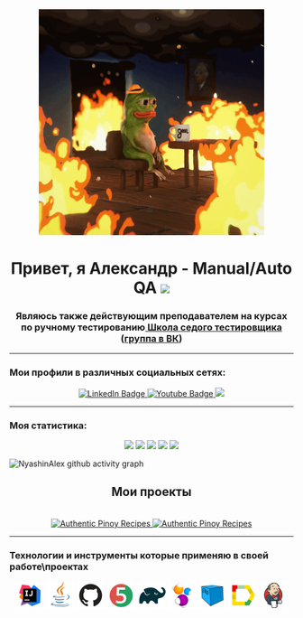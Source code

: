 <div id="header" align="center">
  <img src="this-is-fine-this-is-fine-dog.gif" width="400"/>
</div>
<h1 align="center">Привет, я Александр - Manual/Auto QA
<img src="https://github.com/blackcater/blackcater/raw/main/images/Hi.gif" height="32"/> </h1>
<h3 align="center">Являюсь также действующим преподавателем на курсах по ручному тестированию<a href="https://sedtest-school.ru/"> Школа седого тестировщика</a> (<a href="https://vk.com/zapiskisedogotestera">группа в ВК</a>)</h3>

---

### Мои профили в различных социальных сетях:
<div id="badges" align="center">
  <a href="https://www.linkedin.com/in/nyashin-alex/">
   <img src="https://img.shields.io/badge/LinkedIn-blue?style=for-the-badge&logo=linkedin&logoColor=white" alt="LinkedIn Badge"/>
  </a>
  <a href="https://t.me/nyashin_alex">
    <img src="https://img.shields.io/badge/Telegram-blue?style=for-the-badge&logo=telegram&logoColor=white" alt="Youtube Badge"/>
  </a>
  <a href="https://vk.com/alex_nyashin">
    <img src="https://img.shields.io/badge/vk-blue?logo=vk&style=for-the-badge"/>
  </a>
</div>

---
### Моя статистика:
<div id="stat" align="center">
	<img src="https://github-profile-summary-cards.vercel.app/api/cards/profile-details?username=NyashinAlex&theme=dracula"/>
	<img src="http://github-profile-summary-cards.vercel.app/api/cards/repos-per-language?username=NyashinAlex&theme=dracula"/>
	<img src="https://github-profile-summary-cards.vercel.app/api/cards/most-commit-language?username=NyashinAlex&theme=dracula"/>
	<img src="https://github-profile-summary-cards.vercel.app/api/cards/stats?username=NyashinAlex&theme=dracula"/>
	<img src="http://github-profile-summary-cards.vercel.app/api/cards/productive-time?username=NyashinAlex&theme=dracula&utcOffset=3"/>
</div>

![NyashinAlex github activity graph](https://github-readme-activity-graph.vercel.app/graph?username=NyashinAlex&theme=dracula)

<div align="center">
  <h2 align="center">Мои проекты </h2><br>
  <a href="https://github.com/NyashinAlex/Spoonacular_API_UI" target="_blank">
    <img src="https://github-readme-stats.vercel.app/api/pin/?username=NyashinAlex&theme=dracula&repo=Spoonacular_API_UI" height="150px" alt="Authentic Pinoy Recipes"/>
  </a>
  <a href="https://github.com/NyashinAlex/ZodiacProject" target="_blank">
    <img src="https://github-readme-stats.vercel.app/api/pin/?username=NyashinAlex&theme=dracula&repo=ZodiacProject" height="150px" alt="Authentic Pinoy Recipes"/>
  </a>
</div>

---
### Технологии и инструменты которые применяю в своей работе\проектах

<p align="center">
<a href="https://www.jetbrains.com/idea/"><img src="resources/images/logo/Idea.svg" width="50" height="50"  alt="IDEA"/></a>
<a href="https://www.java.com/"><img src="resources/images/logo/Java.svg" width="50" height="50"  alt="Java"/></a>
<a href="https://github.com/"><img src="resources/images/logo/GitHub.svg" width="50" height="50"  alt="Github"/></a>
<a href="https://junit.org/junit5/"><img src="resources/images/logo/Junit5.svg" width="50" height="50"  alt="JUnit 5"/></a>
<a href="https://gradle.org/"><img src="resources/images/logo/Gradle.svg" width="50" height="50"  alt="Gradle"/></a>
<a href="https://selenide.org/"><img src="resources/images/logo/Selenide.svg" width="50" height="50"  alt="Selenide"/></a>
<a href="https://aerokube.com/selenoid/"><img src="resources/images/logo/Selenoid.svg" width="50" height="50"  alt="Selenoid"/></a>
<a href="https://github.com/allure-framework/allure2"><img src="resources/images/logo/Allure.svg" width="50" height="50"  alt="Allure"/></a>
<a href="https://www.jenkins.io/"><img src="resources/images/logo/Jenkins.svg" width="50" height="50"  alt="Jenkins"/></a>
</p>
